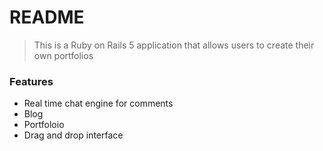 # README

> This is a Ruby on Rails 5 application that allows users to create their own portfolios

### Features

- Real time chat engine for comments
- Blog
- Portfoloio
- Drag and drop interface